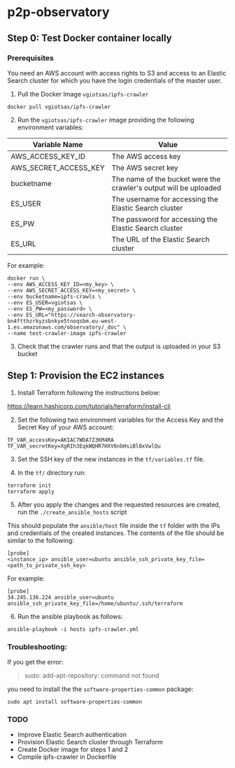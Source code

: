 # p2p-observatory

## Step 0: Test Docker container locally

### Prerequisites

You need an AWS account with access rights to S3 and access to an Elastic Search cluster for which you have the login credentials of the master user.

1. Pull the Docker Image `vgiotsas/ipfs-crawler`

```
docker pull vgiotsas/ipfs-crawler
```

2. Run the `vgiotsas/ipfs-crawler` image providing the following environment variables:

|  Variable Name | Value   |
|---|---|
| AWS_ACCESS_KEY_ID  | The AWS access key   |
| AWS_SECRET_ACCESS_KEY  | The AWS secret key   |
| bucketname  |  The name of the bucket were the crawler's output will be uploaded  |
| ES_USER | The username for accessing the Elastic Search cluster |
| ES_PW   | The password for accessing the Elastic Search cluster |
| ES_URL   | The URL of the Elastic Search cluster |

For example:

```
docker run \
--env AWS_ACCESS_KEY_ID=<my_key> \
--env AWS_SECRET_ACCESS_KEY=<my_secret> \
--env bucketname=ipfs-crawls \
--env ES_USER=vgiotsas \
--env ES_PW=<my_password> \
--env ES_URL="https://search-observatory-bn4ftthzrkyzsbnkye5tnoqsbm.eu-west-1.es.amazonaws.com/observatory/_doc" \
--name test-crawler-image ipfs-crawler
```

3. Check that the crawler runs and that the output is uploaded in your S3 bucket


## Step 1: Provision the EC2 instances

1. Install Terraform following the instructions below:

https://learn.hashicorp.com/tutorials/terraform/install-cli

2. Set the following two environment variables for the Access Key and the Secret Key of your AWS account:

```
TF_VAR_accessKey=AKIAC7WDA7Z3KM4RA
TF_VAR_secretKey=XgRIh3EqkWQHR7HXV6nbHsiBl0xVwlQu
```

3. Set the SSH key of the new instances in the `tf/variables.tf` file.

4. In the `tf/` directory run:

```
terraform init
terraform apply
```

5. After you apply the changes and the requested resources are created, run the `./create_ansible_hosts` script

This should populate the `ansible/host` file inside the `tf` folder with the IPs and credentials of the created instances. 
The contents of the file should be similar to the following:

```
[probe]
<instance_ip> ansible_user=ubuntu ansible_ssh_private_key_file=<path_to_private_ssh_key>
```

For example:

```
[probe]
34.245.136.224 ansible_user=ubuntu ansible_ssh_private_key_file=/home/ubuntu/.ssh/terraform
```

6. Run the ansible playbook as follows:

```
ansible-playbook -i hosts ipfs-crawler.yml
```

### Troubleshooting:

If you get the error:
> sudo: add-apt-repository: command not found

you need to install the the `software-properties-common` package:

`sudo apt install software-properties-common`

### TODO

- Improve Elastic Search authentication
- Provision Elastic Search cluster through Terraform
- Create Docker image for steps 1 and 2
- Compile ipfs-crawler in Dockerfile
